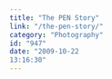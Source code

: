 ```yaml
---
title: "The PEN Story"
link: "/the-pen-story/"
category: "Photography"
id: "947"
date: "2009-10-22
13:16:30"
---
```


<object width="400" height="336"><param name="movie" value="http://www.youtube.com/v/m9Et7UQh1tg&amp;rel=0&amp;egm=0&amp;showinfo=0&amp;fs=1"></param><param name="wmode" value="transparent"></param><param name="allowFullScreen" value="true"></param><embed src="http://www.youtube.com/v/m9Et7UQh1tg&amp;rel=0&amp;egm=0&amp;showinfo=0&amp;fs=1" type="application/x-shockwave-flash" width="400" height="336" allowFullScreen="true" wmode="transparent"></embed></object>
